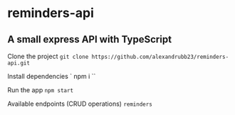 # reminders-api

## A small express API with TypeScript

Clone the project
`
git clone https://github.com/alexandrubb23/reminders-api.git
`

Install dependencies
`
npm i
``

Run the app
``
npm start
``

Available endpoints (CRUD operations)
``
reminders
``

